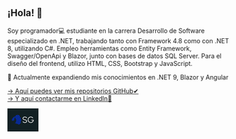 ## ¡Hola! 👋

Soy programador💻 estudiante en la carrera Desarrollo de Software especializado en .NET, trabajando tanto con Framework 4.8 como con .NET 8, utilizando C#. Empleo herramientas como Entity Framework, Swagger/OpenApi y Blazor, junto con bases de datos SQL Server. Para el diseño del frontend, utilizo HTML, CSS, Bootstrap y JavaScript.

🌱 Actualmente expandiendo mis conocimientos en .NET 9, Blazor y Angular 

[-> Aquí puedes ver mis repositorios GitHub✔](https://github.com/lucagaggero7?tab=repositories)  
[-> Y aquí contactarme en LinkedIn📌](https://www.linkedin.com/in/stefano-gaggero-508a09183/?originalSubdomain=ar)

<img src="logo.png" alt="Logo de GitHub" width="70">

<!--
**lucagaggero7/lucagaggero7** is a ✨ _special_ ✨ repository because its `README.md` (this file) appears on your GitHub profile.

Here are some ideas to get you started:

- 🔭 I’m currently working on ...
- 🌱 I’m currently learning ...
- 👯 I’m looking to collaborate on ...
- 🤔 I’m looking for help with ...
- 💬 Ask me about ...
- 📫 How to reach me: ...
- 😄 Pronouns: ...
- ⚡ Fun fact: ...
-->
